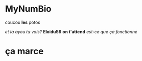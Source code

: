 # MyNumBio

coucou <b>les</b> potos</br>

<a hreflolilol>
  <i>et la ayou tu vois?</i>
  <b> Eloidu59 on t'attend</b>
  <i> est-ce que ça fonctionne</i>
  <h1> ça marce</h1>
